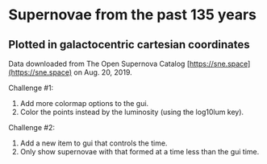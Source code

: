 # Supernovae from the past 135 years 

## Plotted in galactocentric cartesian coordinates

Data downloaded from The Open Supernova Catalog [https://sne.space](https://sne.space) on Aug. 20, 2019.

Challenge #1:

1. Add more colormap options to the gui.
2. Color the points instead by the luminosity (using the log10lum key).

Challenge #2:

1. Add a new item to gui that controls the time.
2. Only show supernovae with that formed at a time less than the gui time.
